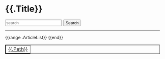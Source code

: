 <html>
	<head>
		<meta charset="utf-8">
        <title>{{.Title}}</title>
		<style>
table, th, td {
    border: 1px solid black;
}
		</style>
</head><body>
    <h1>{{.Title}}</h1>
    <form action="" method="GET" >
        <input type="hidden" name="n" value="SearchAction"/>
        <input type="text" placeholder="search" name="Keyword"/>
        <input type="submit" value="Search" />
    </form>
    <hr/>
    <table>
		<tbody>
			{{range .ArticleList}}
			<tr>
			    <td><a href="/?n=ArticlePage&Path={{.Path}}">{{.Path}}</a></td>
			</tr>
			{{end}}
		</tbody>
	</table>
	</body>
</html>